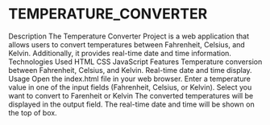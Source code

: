 # TEMPERATURE_CONVERTER
Description
The Temperature Converter Project is a web application that allows users to convert temperatures between Fahrenheit, Celsius, and Kelvin. Additionally, it provides real-time date and time information.
Technologies Used
HTML
CSS
JavaScript
Features
Temperature conversion between Fahrenheit, Celsius, and Kelvin.
Real-time date and time display.
Usage
Open the index.html file in your web browser.
Enter a temperature value in one of the input fields (Fahrenheit, Celsius, or Kelvin).
Select you want to convert to Farenheit or Kelvin
The converted temperatures will be displayed in the output field.
The real-time date and time will be shown on the top of box.
